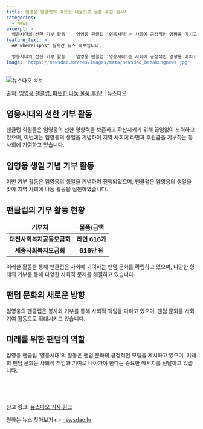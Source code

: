 ```yaml
---
title: 임영웅 팬클럽의 따뜻한 나눔으로 물품 후원 실시!
categories:
  - News
excerpt: >
  영웅시대의 선한 기부 활동    임영웅 팬클럽 '영웅시대'는 사회에 긍정적인 영향을 미치고 있습니다. 팬클럽…
feature_text: >
  ## whereispost 실시간 뉴스 속보입니다.

  영웅시대의 선한 기부 활동    임영웅 팬클럽 '영웅시대'는 사회에 긍정적인 영향을 미치고 있습니다. 팬클럽…
image: 'https://newsdao.kr/res/images/meta/newsdao_breakingnews.jpg'
---
```


![뉴스다오 속보](https://newsdao.kr/res/images/meta/newsdao_breakingnews.jpg)

<p>출처: <a href="https://newsdao.kr/4492" rel="dofollow">임영웅 팬클럽, 따뜻한 나눔 물품 후원!</a> | 뉴스다오</p>

<h2 data-ke-size="size26">영웅시대의 선한 기부 활동</h2>
<p data-ke-size="size16">팬클럽 회원들은 임영웅의 선한 영향력을 보존하고 확산시키기 위해 끊임없이 노력하고 있으며, 이번에는 임영웅의 생일을 기념하여 지역 사회에 라면과 후원금을 기부하는 등 사회에 기여하고 있습니다.</p>

<h2 data-ke-size="size26">임영웅 생일 기념 기부 활동</h2>
<p data-ke-size="size16">이번 기부 활동은 임영웅의 생일을 기념하여 진행되었으며, 팬클럽은 임영웅의 생일을 맞아 지역 사회에 나눔 활동을 실천하였습니다.</p>

<h2 data-ke-size="size26">팬클럽의 기부 활동 현황</h2>
<table>
<thead>
<tr>
<td style="text-align: center; height: 17px;"><b>기부처</b></td>
<td style="text-align: center; height: 17px;"><b>물품/금액</b></td>
</tr>
</thead>
<tbody>
<tr>
<td style="text-align: center; height: 17px;"><b>대전사회복지공동모금회</b></td>
<td style="text-align: center; height: 17px;"><b>라면 616개</b></td>
</tr>
<tr>
<td style="text-align: center; height: 17px;"><b>세종사회복지모금회</b></td>
<td style="text-align: center; height: 17px;"><b>616만 원</b></td>
</tr>
</tbody>
</table>
<p data-ke-size="size16">이러한 활동을 통해 팬클럽은 사회에 기여하는 팬덤 문화를 확립하고 있으며, 다양한 형태의 기부를 통해 다양한 사회적 문제를 해결하고 있습니다.</p>

<h2 data-ke-size="size26">팬덤 문화의 새로운 방향</h2>
<p data-ke-size="size16">임영웅의 팬클럽은 봉사와 기부를 통해 사회적 책임을 다하고 있으며, 팬덤 문화를 사회 기여 활동으로 확대시키고 있습니다.</p>

<h2 data-ke-size="size26">미래를 위한 팬덤의 역할</h2>
<p data-ke-size="size16">임영웅 팬클럽 '영웅시대'의 활동은 팬덤 문화의 긍정적인 모델을 제시하고 있으며, 미래의 팬덤 문화는 사회적 책임과 기여로 나아가야 한다는 중요한 메시지를 전달하고 있습니다.</p>

<p data-ke-size="size16">&nbsp;</p>
<p data-ke-size="size16">&nbsp;</p>

참고 링크: <a href="https://newsdao.kr/4492">뉴스다오 기사 링크</a> 

원하는 뉴스 찾아보기 👉 <a href="https://newsdao.kr" rel="dofollow">newsdao.kr</a>


